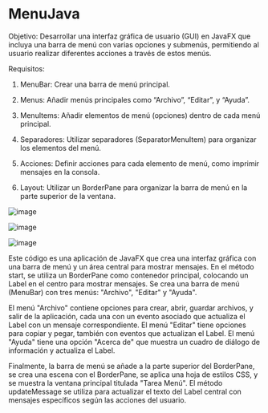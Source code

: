 # MenuJava
Objetivo: Desarrollar una interfaz gráfica de usuario (GUI) en JavaFX que incluya una barra de menú con varias opciones y submenús, permitiendo al usuario realizar diferentes acciones a través de estos menús.

Requisitos:

1. MenuBar: Crear una barra de menú principal.

2. Menus: Añadir menús principales como “Archivo”, “Editar”, y “Ayuda”.

3. MenuItems: Añadir elementos de menú (opciones) dentro de cada menú principal.

4. Separadores: Utilizar separadores (SeparatorMenuItem) para organizar los elementos del menú.

5. Acciones: Definir acciones para cada elemento de menú, como imprimir mensajes en la consola.

6. Layout: Utilizar un BorderPane para organizar la barra de menú en la parte superior de la ventana.





![image](https://github.com/josesamaniego14/MenuJava/assets/169215284/c5ab335e-ac11-4e1d-a8db-af5398982403)

![image](https://github.com/josesamaniego14/MenuJava/assets/169215284/54105a37-7a1c-431d-99a0-8935a835eec0)

![image](https://github.com/josesamaniego14/MenuJava/assets/169215284/347465e9-d4c5-4895-96cb-7ca0639f2ee5)

Este código es una aplicación de JavaFX que crea una interfaz gráfica con una barra de menú y un área central para mostrar mensajes. En el método start, se utiliza un BorderPane como contenedor principal, colocando un Label en el centro para mostrar mensajes. Se crea una barra de menú (MenuBar) con tres menús: "Archivo", "Editar" y "Ayuda".

El menú "Archivo" contiene opciones para crear, abrir, guardar archivos, y salir de la aplicación, cada una con un evento asociado que actualiza el Label con un mensaje correspondiente. El menú "Editar" tiene opciones para copiar y pegar, también con eventos que actualizan el Label. El menú "Ayuda" tiene una opción "Acerca de" que muestra un cuadro de diálogo de información y actualiza el Label.

Finalmente, la barra de menú se añade a la parte superior del BorderPane, se crea una escena con el BorderPane, se aplica una hoja de estilos CSS, y se muestra la ventana principal titulada "Tarea Menú". El método updateMessage se utiliza para actualizar el texto del Label central con mensajes específicos según las acciones del usuario.

